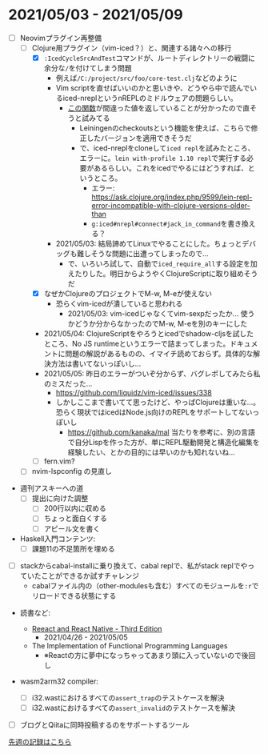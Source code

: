 # 2021/05/03 - 2021/05/09

- [ ] Neovimプラグイン再整備
    - [ ] Clojure用プラグイン（vim-iced？）と、関連する諸々への移行
        - [x] `:IcedCycleSrcAndTest`コマンドが、ルートディレクトリーの戦闘に余分な`/`を付けてしまう問題
            - 例えば`/C:/project/src/foo/core-test.clj`などのように
            - Vim scriptを直せばいいのかと思いきや、どうやら中で読んでいるiced-nreplというnREPLのミドルウェアの問題らしい。
                - [この関数](https://github.com/liquidz/iced-nrepl/blob/f400800e9350a3110586cab01a53c90dad7bd24b/src/iced/nrepl/namespace.clj#L80-L90)が間違った値を返していることが分かったので直そうと試みてる
                    - Leiningenのcheckoutsという機能を使えば、こちらで修正したバージョンを適用できそうだ
                    - で、iced-nreplをcloneして`iced repl`を試みたところ、エラーに。`lein with-profile 1.10 repl`で実行する必要があるらしい。これをicedでやるにはどうすれば、というところ。
                        - エラー: <https://ask.clojure.org/index.php/9599/lein-repl-error-incompatible-with-clojure-versions-older-than>
                        - `g:iced#nrepl#connect#jack_in_command`を書き換える？
            - 2021/05/03: 結局諦めてLinuxでやることにした。ちょっとデバッグも難しそうな問題に出遭ってしまったので...
                - で、いろいろ試して、自動で`iced_require_all`する設定を加えたりした。明日からようやくClojureScriptに取り組めそうだ
        - [x] なぜかClojureのプロジェクトでM-w, M-eが使えない
            - 恐らくvim-icedが潰していると思われる
                - 2021/05/03: vim-icedじゃなくてvim-sexpだったか... 使うかどうか分からなかったのでM-w, M-eを別のキーにした
        - 2021/05/04: ClojureScriptをやろうとicedでshadow-cljsを試したところ、No JS runtimeというエラーで詰まってしまった。ドキュメントに問題の解説があるものの、イマイチ読めておらず。具体的な解決方法は書いてないっぽいし...
        - 2021/05/05: 昨日のエラーがついぞ分からず、バグレポしてみたら私のミスだった...
            - <https://github.com/liquidz/vim-iced/issues/338>
            - しかしここまで書いてて思ったけど、やっぱClojureは重いな...。恐らく現状ではicedはNode.js向けのREPLをサポートしてないっぽいし
                - <https://github.com/kanaka/mal> 当たりを参考に、別の言語で自分Lispを作った方が、単にREPL駆動開発と構造化編集を経験したい、とかの目的には早いのかも知れないね...
        - [ ] fern.vim?
    - [ ] nvim-lspconfig の見直し
- 週刊アスキーへの道
    - [ ] 提出に向けた調整
        - [ ] 200行以内に収める
        - [ ] ちょっと面白くする
        - [ ] アピール文を書く
- Haskell入門コンテンツ:
    - [ ] 課題11の不足箇所を埋める
- [ ] stackからcabal-installに乗り換えて、cabal replで、私がstack replでやっていたことができるか試すチャレンジ
    - cabalファイル内の（other-modulesも含む）すべてのモジュールを`:r`でリロードできる状態にする
- 読書など:
    - [Reeact and React Native - Third Edition](https://www.packtpub.com/product/react-and-react-native-third-edition/9781839211140)
        - 2021/04/26 - 2021/05/05
    - The Implementation of Functional Programming Languages
        - ※Reactの方に夢中になっちゃってあまり頭に入っていないので後回し

- wasm2arm32 compiler:
    - [ ] i32.wastにおけるすべての`assert_trap`のテストケースを解決
    - [ ] i32.wastにおけるすべての`assert_invalid`のテストケースを解決
- [ ] ブログとQiitaに同時投稿するのをサポートするツール

[先週の記録はこちら](https://github.com/igrep/daily-commits/blob/8d7772e2eafc4b450ac683ada73c961bff13d050/yesterday.md)

